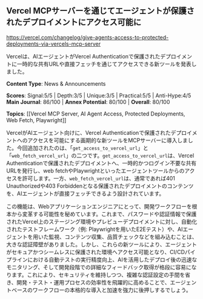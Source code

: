 ## Vercel MCPサーバーを通じてエージェントが保護されたデプロイメントにアクセス可能に

https://vercel.com/changelog/give-agents-access-to-protected-deployments-via-vercels-mcp-server

Vercelは、AIエージェントがVercel Authenticationで保護されたデプロイメントに一時的な共有URLや直接フェッチを通じてアクセスできる新ツールを発表しました。

**Content Type**: News & Announcements

**Scores**: Signal:5/5 | Depth:3/5 | Unique:3/5 | Practical:5/5 | Anti-Hype:4/5
**Main Journal**: 86/100 | **Annex Potential**: 80/100 | **Overall**: 80/100

**Topics**: [[Vercel MCP Server, AI Agent Access, Protected Deployments, Web Fetch, Playwright]]

VercelがAIエージェント向けに、Vercel Authenticationで保護されたデプロイメントへのアクセスを可能にする画期的な新ツールをMCPサーバーに導入しました。今回追加されたのは、「`get_access_to_vercel_url`」と「`web_fetch_vercel_url`」の二つです。`get_access_to_vercel_url`は、Vercel Authenticationで保護されたデプロイメントへ、一時的かつログイン不要な共有URLを発行し、web fetchやPlaywrightといったエージェントツールからのアクセスを許可します。一方、`web_fetch_vercel_url`は、通常であれば401 Unauthorizedや403 Forbiddenとなる保護されたデプロイメントのコンテンツを、AIエージェントが直接フェッチできるよう設計されています。

この機能は、Webアプリケーションエンジニアにとって、開発ワークフローを根本から変革する可能性を秘めています。これまで、パスワードや認証情報で保護されたVercel上のステージング環境やプレビューデプロイメントに対し、自動化されたテストフレームワーク（例: Playwrightを用いたE2Eテスト）や、AIエージェントを用いた監視、コンテンツ収集、品質チェックなどを組み込むことは、大きな認証障壁がありました。しかし、これらの新ツールにより、エージェントがセキュアかつシームレスに保護された環境へアクセス可能となり、CI/CDパイプラインにおける自動テストの実行精度向上、AIを活用したデプロイ後の迅速なモニタリング、そして開発段階での詳細なフィードバック取得が格段に容易になります。これにより、セキュリティを維持しつつ、複雑な認証設定の手間を省き、開発・テスト・運用プロセスの効率性を飛躍的に高めることで、エージェントベースのワークフローの本格的な導入と加速を強力に後押しするでしょう。
